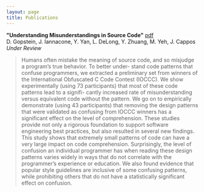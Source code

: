 ```yaml
---
layout: page
title: Publications
---
```


**"Understanding Misunderstandings in Source Code"** [pdf](paper.pdf)  
D. Gopstein, J. Iannacone, Y. Yan, L. DeLong, Y. Zhuang, M. Yeh, J. Cappos  
*Under Review*

> Humans often mistake the meaning of source code, and so misjudge a program’s true behavior. To better under- stand code patterns that confuse programmers, we extracted a preliminary set from winners of the International Obfuscated C Code Contest (IOCCC). We show experimentally (using 73 participants) that most of these code patterns lead to a signifi- cantly increased rate of misunderstanding versus equivalent code without the pattern. We go on to empirically demonstrate (using 43 participants) that removing the design patterns that were validated as confusing from IOCCC winners has a significant effect on the level of comprehension. These studies provide not only a rigorous foundation to support software engineering best practices, but also resulted in several new findings. This study shows that extremely small patterns of code can have a very large impact on code comprehension. Surprisingly, the level of confusion an individual programmer has when reading these design patterns varies widely in ways that do not correlate with the programmer’s experience or education. We also found evidence that popular style guidelines are inclusive of some confusing patterns, while prohibiting others that do not have a statistically significant effect on confusion.

